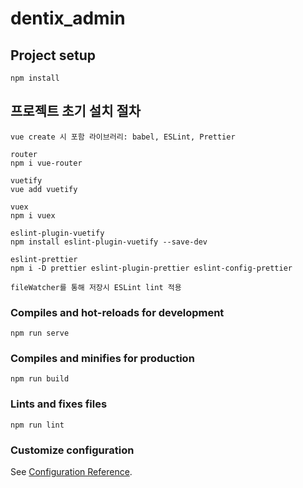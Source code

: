 # dentix_admin

## Project setup
```
npm install
```
## 프로젝트 초기 설치 절차
```
vue create 시 포함 라이브러리: babel, ESLint, Prettier

router
npm i vue-router

vuetify
vue add vuetify

vuex
npm i vuex

eslint-plugin-vuetify
npm install eslint-plugin-vuetify --save-dev

eslint-prettier
npm i -D prettier eslint-plugin-prettier eslint-config-prettier

fileWatcher를 통해 저장시 ESLint lint 적용 

```

### Compiles and hot-reloads for development
```
npm run serve
```

### Compiles and minifies for production
```
npm run build
```

### Lints and fixes files
```
npm run lint
```

### Customize configuration
See [Configuration Reference](https://cli.vuejs.org/config/).
